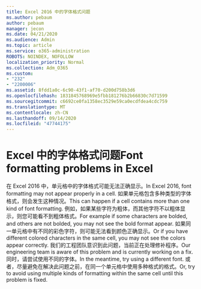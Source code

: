 ```yaml
---
title: Excel 2016 中的字体格式问题
ms.author: pebaum
author: pebaum
manager: jecon
ms.date: 04/21/2020
ms.audience: Admin
ms.topic: article
ms.service: o365-administration
ROBOTS: NOINDEX, NOFOLLOW
localization_priority: Normal
ms.collection: Adm_O365
ms.custom:
- "232"
- "2200006"
ms.assetid: 8fdd1a0c-6c90-43f1-af70-d200d758b3d6
ms.openlocfilehash: 1831845768969e5fbb181276b2b66830c7d71599
ms.sourcegitcommit: c6692ce0fa1358ec3529e59ca0ecdfdea4cdc759
ms.translationtype: MT
ms.contentlocale: zh-CN
ms.lasthandoff: 09/14/2020
ms.locfileid: "47744175"
---
```

# <a name="font-formatting-problems-in-excel"></a><span data-ttu-id="b1cd9-102">Excel 中的字体格式问题</span><span class="sxs-lookup"><span data-stu-id="b1cd9-102">Font formatting problems in Excel</span></span>

<span data-ttu-id="b1cd9-103">在 Excel 2016 中，单元格中的字体格式可能无法正确显示。</span><span class="sxs-lookup"><span data-stu-id="b1cd9-103">In Excel 2016, font formatting may not appear properly in a cell.</span></span> <span data-ttu-id="b1cd9-104">如果单元格包含多种类型的字体格式，则会发生这种情况。</span><span class="sxs-lookup"><span data-stu-id="b1cd9-104">This can happen if a cell contains more than one kind of font formatting.</span></span> <span data-ttu-id="b1cd9-105">例如，如果某些字符为粗体，而其他字符不以粗体显示，则您可能看不到粗体格式。</span><span class="sxs-lookup"><span data-stu-id="b1cd9-105">For example if some characters are bolded, and others are not bolded, you may not see the bold format appear.</span></span> <span data-ttu-id="b1cd9-106">如果同一单元格中有不同的彩色字符，则可能无法看到颜色正确显示。</span><span class="sxs-lookup"><span data-stu-id="b1cd9-106">Or if you have different colored characters in the same cell, you may not see the colors appear correctly.</span></span> <span data-ttu-id="b1cd9-107">我们的工程团队意识到此问题，当前正在处理修补程序。</span><span class="sxs-lookup"><span data-stu-id="b1cd9-107">Our engineering team is aware of this problem and is currently working on a fix.</span></span> <span data-ttu-id="b1cd9-108">同时，请尝试使用不同的字体。</span><span class="sxs-lookup"><span data-stu-id="b1cd9-108">In the meantime, try using a different font.</span></span> <span data-ttu-id="b1cd9-109">或者，尽量避免在解决此问题之前，在同一个单元格中使用多种格式的格式。</span><span class="sxs-lookup"><span data-stu-id="b1cd9-109">Or, try to avoid using multiple kinds of formatting within the same cell until this problem is fixed.</span></span>
  